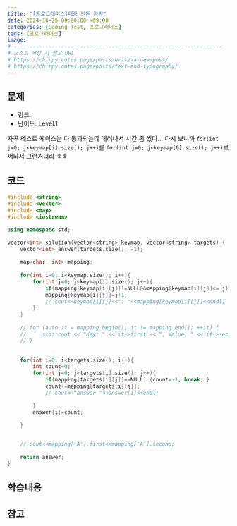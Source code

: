 ```yaml
---
title: "[프로그래머스]대충 만든 자판"
date: 2024-10-25 00:00:00 +09:00
categories: [Coding Test, 프로그래머스]
tags: [프로그래머스]
image: 
# ------------------------------------------------------------------
# 포스트 작성 시 참고 URL
# https://chirpy.cotes.page/posts/write-a-new-post/
# https://chirpy.cotes.page/posts/text-and-typography/
---
```



## 문제
- 링크:
- 난이도: Level.1


자꾸 테스트 케이스는 다 통과되는데 에러나서 시간 좀 썼다...
다시 보니까 ```for(int j=0; j<keymap[i].size(); j++)```를 ```for(int j=0; j<keymap[0].size(); j++)```로 써놔서 그런거더라
ㅎㅎ


## 코드
```c++
#include <string>
#include <vector>
#include <map>
#include <iostream>

using namespace std;

vector<int> solution(vector<string> keymap, vector<string> targets) {
    vector<int> answer(targets.size(), -1);
    
    map<char, int> mapping;
    
    for(int i=0; i<keymap.size(); i++){
        for(int j=0; j<keymap[i].size(); j++){
            if(mapping[keymap[i][j]]!=NULL&&mapping[keymap[i][j]]<= j) continue;
            mapping[keymap[i][j]]=j+1;
            // cout<<keymap[i][j]<<": "<<mapping[keymap[i][j]]<<endl;
        }
    }
    
    // for (auto it = mapping.begin(); it != mapping.end(); ++it) {
    //     std::cout << "Key: " << it->first << ", Value: " << it->second << std::endl;
    // }
    

    for(int i=0; i<targets.size(); i++){
        int count=0;
        for(int j=0; j<targets[i].size(); j++){
            if(mapping[targets[i][j]]==NULL) {count=-1; break; }
            count+=mapping[targets[i][j]];
            // cout<<"answer "<<answer[i]<<endl;

        }
        answer[i]=count;

    }

    
    // cout<<mapping['A'].first<<mapping['A'].second;
    
    return answer;
}
```


## 학습내용

## 참고